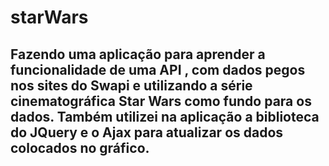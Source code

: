 # starWars
## Fazendo uma aplicação para aprender a funcionalidade de uma API , com dados pegos nos sites do Swapi e utilizando a série cinematográfica Star Wars como fundo para os dados. Também utilizei na aplicação a biblioteca do JQuery e o Ajax para atualizar os dados colocados no gráfico. 
